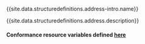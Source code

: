 {{site.data.structuredefinitions.address-intro.name}}

{{site.data.structuredefinitions.address.description}}

#### Conformance resource variables defined [here](http://wiki.hl7.org/index.php?title=IG_Publisher_Documentation#Jekyll)
